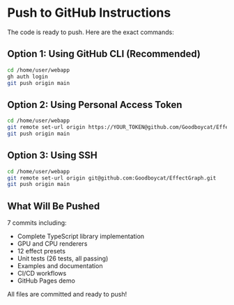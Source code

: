 # Push to GitHub Instructions

The code is ready to push. Here are the exact commands:

## Option 1: Using GitHub CLI (Recommended)
```bash
cd /home/user/webapp
gh auth login
git push origin main
```

## Option 2: Using Personal Access Token
```bash
cd /home/user/webapp
git remote set-url origin https://YOUR_TOKEN@github.com/Goodboycat/EffectGraph.git
git push origin main
```

## Option 3: Using SSH
```bash
cd /home/user/webapp
git remote set-url origin git@github.com:Goodboycat/EffectGraph.git
git push origin main
```

## What Will Be Pushed

7 commits including:
- Complete TypeScript library implementation
- GPU and CPU renderers
- 12 effect presets
- Unit tests (26 tests, all passing)
- Examples and documentation
- CI/CD workflows
- GitHub Pages demo

All files are committed and ready to push!
